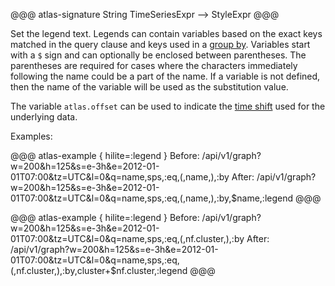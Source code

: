 @@@ atlas-signature
String
TimeSeriesExpr
-->
StyleExpr
@@@

Set the legend text. Legends can contain variables based on the
exact keys matched in the query clause and keys used in a
[group by](by.md). Variables start with a `$` sign and can optionally
be enclosed between parentheses. The parentheses are required for cases
where the characters immediately following the name could be a part
of the name. If a variable is not defined, then the name of the variable
will be used as the substitution value.

The variable `atlas.offset` can be used to indicate the [time shift](offset.md)
used for the underlying data.

Examples:

@@@ atlas-example { hilite=:legend }
Before: /api/v1/graph?w=200&h=125&s=e-3h&e=2012-01-01T07:00&tz=UTC&l=0&q=name,sps,:eq,(,name,),:by
After: /api/v1/graph?w=200&h=125&s=e-3h&e=2012-01-01T07:00&tz=UTC&l=0&q=name,sps,:eq,(,name,),:by,$name,:legend
@@@

@@@ atlas-example { hilite=:legend }
Before: /api/v1/graph?w=200&h=125&s=e-3h&e=2012-01-01T07:00&tz=UTC&l=0&q=name,sps,:eq,(,nf.cluster,),:by
After: /api/v1/graph?w=200&h=125&s=e-3h&e=2012-01-01T07:00&tz=UTC&l=0&q=name,sps,:eq,(,nf.cluster,),:by,cluster+$nf.cluster,:legend
@@@